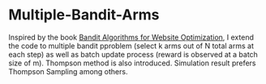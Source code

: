 # Multiple-Bandit-Arms
Inspired by the book [Bandit Algorithms for Website Optimization](http://shop.oreilly.com/product/0636920027393.do), I extend the code to multiple bandit pproblem (select k arms out of N total arms at each step) as well as batch update process (reward is observed at a batch size of m). Thompson method is also introduced. 
Simulation result prefers Thompson Sampling among others. 
